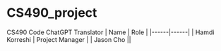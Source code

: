 # CS490_project
CS490 Code ChatGPT Translator 
| Name | Role |
|------|------|
| Hamdi Korreshi | Project Manager |
| Jason Cho ||
